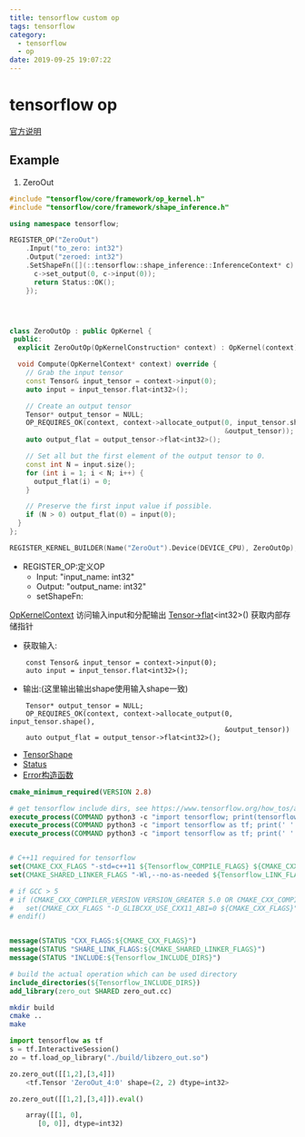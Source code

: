 ```yaml
---
title: tensorflow custom op
tags: tensorflow
category: 
  - tensorflow
  - op
date: 2019-09-25 19:07:22
---
```

# tensorflow op

[官方说明](https://www.tensorflow.org/guide/extend/op)

## Example
1. ZeroOut

```cpp zero_out.cc
#include "tensorflow/core/framework/op_kernel.h"
#include "tensorflow/core/framework/shape_inference.h"

using namespace tensorflow;

REGISTER_OP("ZeroOut")
    .Input("to_zero: int32")
    .Output("zeroed: int32")
    .SetShapeFn([](::tensorflow::shape_inference::InferenceContext* c) {
      c->set_output(0, c->input(0));
      return Status::OK();
    });




class ZeroOutOp : public OpKernel {
 public:
  explicit ZeroOutOp(OpKernelConstruction* context) : OpKernel(context) {}

  void Compute(OpKernelContext* context) override {
    // Grab the input tensor
    const Tensor& input_tensor = context->input(0);
    auto input = input_tensor.flat<int32>();

    // Create an output tensor
    Tensor* output_tensor = NULL;
    OP_REQUIRES_OK(context, context->allocate_output(0, input_tensor.shape(),
                                                     &output_tensor));
    auto output_flat = output_tensor->flat<int32>();

    // Set all but the first element of the output tensor to 0.
    const int N = input.size();
    for (int i = 1; i < N; i++) {
      output_flat(i) = 0;
    }

    // Preserve the first input value if possible.
    if (N > 0) output_flat(0) = input(0);
  }
};

REGISTER_KERNEL_BUILDER(Name("ZeroOut").Device(DEVICE_CPU), ZeroOutOp);
```
* REGISTER_OP:定义OP
    * Input: "input_name: int32"
    * Output: "output_name: int32"
    * setShapeFn: 

[OpKernelContext](https://github.com/tensorflow/tensorflow/blob/master/tensorflow/core/framework/op_kernel.h) 访问输入input和分配输出
[Tensor->flat](https://www.tensorflow.org/api_docs/cc/class/tensorflow/tensor#flat)&lt;int32>() 获取内部存储指针
* 获取输入:

```
    const Tensor& input_tensor = context->input(0);
    auto input = input_tensor.flat<int32>();
```
* 输出:(这里输出输出shape使用输入shape一致)


```
    Tensor* output_tensor = NULL;
    OP_REQUIRES_OK(context, context->allocate_output(0, input_tensor.shape(),
                                                     &output_tensor))
    auto output_flat = output_tensor->flat<int32>();

```



* [TensorShape](https://github.com/tensorflow/tensorflow/blob/master/tensorflow/core/framework/tensor_shape.h)
* [Status](https://www.github.com/tensorflow/tensorflow/blob/master/tensorflow/core/lib/core/status.h)
* [Error构造函数](https://www.github.com/tensorflow/tensorflow/blob/master/tensorflow/core/lib/core/errors.h)


```cmake CMakeLists.txt
cmake_minimum_required(VERSION 2.8)

# get tensorflow include dirs, see https://www.tensorflow.org/how_tos/adding_an_op/
execute_process(COMMAND python3 -c "import tensorflow; print(tensorflow.sysconfig.get_include())" OUTPUT_VARIABLE Tensorflow_INCLUDE_DIRS)
execute_process(COMMAND python3 -c "import tensorflow as tf; print(' '.join(tf.sysconfig.get_link_flags()), end='')" OUTPUT_VARIABLE Tensorflow_LINK_FLAGS)
execute_process(COMMAND python3 -c "import tensorflow as tf; print(' '.join(tf.sysconfig.get_compile_flags()), end='')" OUTPUT_VARIABLE Tensorflow_COMPILE_FLAGS)


# C++11 required for tensorflow
set(CMAKE_CXX_FLAGS "-std=c++11 ${Tensorflow_COMPILE_FLAGS} ${CMAKE_CXX_FLAGS}")
set(CMAKE_SHARED_LINKER_FLAGS "-Wl,--no-as-needed ${Tensorflow_LINK_FLAGS} ${CMAKE_SHARED_LINKER_FLAGS}")

# if GCC > 5
# if (CMAKE_CXX_COMPILER_VERSION VERSION_GREATER 5.0 OR CMAKE_CXX_COMPILER_VERSION VERSION_EQUAL 5.0)
#   set(CMAKE_CXX_FLAGS "-D_GLIBCXX_USE_CXX11_ABI=0 ${CMAKE_CXX_FLAGS}")
# endif()


message(STATUS "CXX_FLAGS:${CMAKE_CXX_FLAGS}")
message(STATUS "SHARE_LINK_FLAGS:${CMAKE_SHARED_LINKER_FLAGS}")
message(STATUS "INCLUDE:${Tensorflow_INCLUDE_DIRS}")

# build the actual operation which can be used directory
include_directories(${Tensorflow_INCLUDE_DIRS})
add_library(zero_out SHARED zero_out.cc)
```

```bash
mkdir build
cmake ..
make
```

```python
import tensorflow as tf
s = tf.InteractiveSession()
zo = tf.load_op_library("./build/libzero_out.so") 

zo.zero_out([[1,2],[3,4]])                                                                       
    <tf.Tensor 'ZeroOut_4:0' shape=(2, 2) dtype=int32>

zo.zero_out([[1,2],[3,4]]).eval()                                                                

    array([[1, 0],
       [0, 0]], dtype=int32)

```